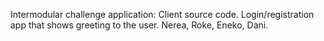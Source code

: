 Intermodular challenge application:
Client source code.
Login/registration app that shows greeting to the user.
Nerea, Roke, Eneko, Dani.
